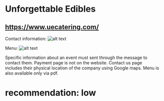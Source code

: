 # Unforgettable Edibles
## https://www.uecatering.com/

Contact information:
![alt text](https://github.com/iititmd362/project2-3/blob/master/competitive_analysis/Unforgettable%20Edibles/contact.png)

Menu:
![alt text](https://github.com/iititmd362/project2-3/blob/master/competitive_analysis/Unforgettable%20Edibles/menu%20using%20pdf.png)

Specific information about an event must sent through the message to contact them. Payment page is not on the website.
Contact us page includes their physical location of the company using Google maps.
Menu is also available only via pdf.

# recommendation: low
